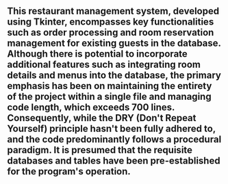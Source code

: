 This restaurant management system, developed using Tkinter, encompasses key functionalities such as order processing and room reservation management for existing guests in the database. Although there is potential to incorporate additional features such as integrating room details and menus into the database, the primary emphasis has been on maintaining the entirety of the project within a single file and managing code length, which exceeds 700 lines. Consequently, while the DRY (Don't Repeat Yourself) principle hasn't been fully adhered to, and the code predominantly follows a procedural paradigm. It is presumed that the requisite databases and tables have been pre-established for the program's operation.
-------------------------------------------------------------------------------------------------------------------------------------------------------------------------------------------------------------------------------------------------------------------------------------------------------------------------------------------------------------------------------------------------------------------------------------------------------------------------------------------------------------------------------------------------------------------------------------------------------------------------------------------------------------------------------------------------------------------------------------------
